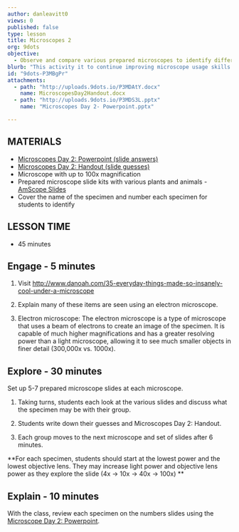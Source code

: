 ```yaml
---
author: danleavitt0
views: 0
published: false
type: lesson
title: Microscopes 2
org: 9dots
objective: 
  - Observe and compare various prepared microscopes to identify differences between animals and plants.
blurb: "This activity it to continue improving microscope usage skills and focusing skills. Given 30 different prepared slides with various animals and plants, students have opportunity to attempt to identify the specimens before they are revealed."
id: "9dots-P3MBgPr"
attachments: 
  - path: "http://uploads.9dots.io/P3MDAtY.docx"
    name: MicroscopesDay2Handout.docx
  - path: "http://uploads.9dots.io/P3MDS3L.pptx"
    name: "Microscopes Day 2- Powerpoint.pptx"

---
```


## MATERIALS

- [Microscopes Day 2: Powerpoint (slide answers)](http://uploads.9dots.io/P3MDS3L.pptx)
- [Microscopes Day 2: Handout (slide guesses)](http://uploads.9dots.io/P3MDAtY.docx)
- Microscope with up to 100x magnification
- Prepared microscope slide kits with various plants and animals - [AmScope Slides](http://www.amazon.com/gp/product/B0055DZ3EK/ref=oh_aui_detailpage_o01_s00?ie=UTF8&psc=1)
- Cover the name of the specimen and number each specimen for students to identify

## LESSON TIME

- 45 minutes

## Engage - 5 minutes

1. Visit http://www.danoah.com/35-everyday-things-made-so-insanely-cool-under-a-microscope

2. Explain many of these items are seen using an electron microscope.

3. Electron microscope: The electron microscope is a type of microscope that uses a beam of electrons to create an image of the specimen. It is capable of much higher magnifications and has a greater resolving power than a light microscope, allowing it to see much smaller objects in finer detail (300,000x vs. 1000x).

## Explore - 30 minutes
Set up 5-7 prepared microscope slides at each microscope. 

1. Taking turns, students each look at the various slides and discuss what the specimen may be with their group.

2. Students write down their guesses and Microscopes Day 2: Handout.

3. Each group moves to the next microscope and set of slides after 6 minutes.

**For each specimen, students should start at the lowest power and the lowest objective lens. They may increase light power and objective lens power as they explore the slide (4x → 10x → 40x → 100x) **

## Explain - 10 minutes
With the class, review each specimen on the numbers slides using the [Microscope Day 2: Powerpoint](http://uploads.9dots.io/P3MDS3L.pptx).

